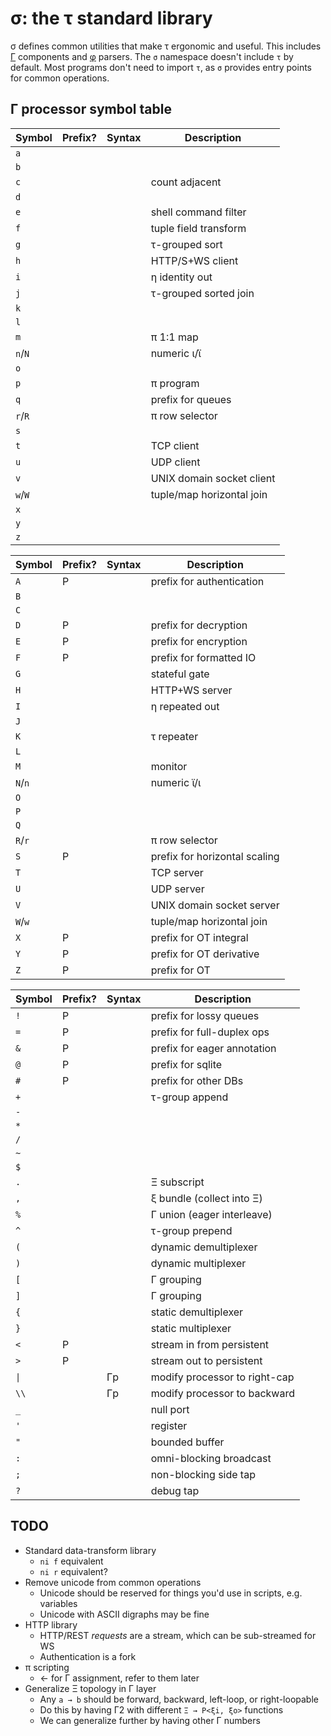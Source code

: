 # σ: the τ standard library
σ defines common utilities that make τ ergonomic and useful. This includes [Γ](doc/Gamma.md) components and [φ](doc/phi.md) parsers. The `σ` namespace doesn't include `τ` by default. Most programs don't need to import `τ`, as `σ` provides entry points for common operations.


## Γ processor symbol table
| Symbol  | Prefix? | Syntax | Description               |
|---------|---------|--------|---------------------------|
| `a`     |         |        |                           |
| `b`     |         |        |                           |
| `c`     |         |        | count adjacent            |
| `d`     |         |        |                           |
| `e`     |         |        | shell command filter      |
| `f`     |         |        | tuple field transform     |
| `g`     |         |        | τ-grouped sort            |
| `h`     |         |        | HTTP/S+WS client          |
| `i`     |         |        | η identity out            |
| `j`     |         |        | τ-grouped sorted join     |
| `k`     |         |        |                           |
| `l`     |         |        |                           |
| `m`     |         |        | π 1:1 map                 |
| `n`/`N` |         |        | numeric ι/ϊ               |
| `o`     |         |        |                           |
| `p`     |         |        | π program                 |
| `q`     |         |        | prefix for queues         |
| `r`/`R` |         |        | π row selector            |
| `s`     |         |        |                           |
| `t`     |         |        | TCP client                |
| `u`     |         |        | UDP client                |
| `v`     |         |        | UNIX domain socket client |
| `w`/`W` |         |        | tuple/map horizontal join |
| `x`     |         |        |                           |
| `y`     |         |        |                           |
| `z`     |         |        |                           |

| Symbol  | Prefix? | Syntax | Description                   |
|---------|---------|--------|-------------------------------|
| `A`     | P       |        | prefix for authentication     |
| `B`     |         |        |                               |
| `C`     |         |        |                               |
| `D`     | P       |        | prefix for decryption         |
| `E`     | P       |        | prefix for encryption         |
| `F`     | P       |        | prefix for formatted IO       |
| `G`     |         |        | stateful gate                 |
| `H`     |         |        | HTTP+WS server                |
| `I`     |         |        | η repeated out                |
| `J`     |         |        |                               |
| `K`     |         |        | τ repeater                    |
| `L`     |         |        |                               |
| `M`     |         |        | monitor                       |
| `N`/`n` |         |        | numeric ϊ/ι                   |
| `O`     |         |        |                               |
| `P`     |         |        |                               |
| `Q`     |         |        |                               |
| `R`/`r` |         |        | π row selector                |
| `S`     | P       |        | prefix for horizontal scaling |
| `T`     |         |        | TCP server                    |
| `U`     |         |        | UDP server                    |
| `V`     |         |        | UNIX domain socket server     |
| `W`/`w` |         |        | tuple/map horizontal join     |
| `X`     | P       |        | prefix for OT integral        |
| `Y`     | P       |        | prefix for OT derivative      |
| `Z`     | P       |        | prefix for OT                 |

| Symbol | Prefix? | Syntax | Description                   |
|--------|---------|--------|-------------------------------|
| `!`    | P       |        | prefix for lossy queues       |
| `=`    | P       |        | prefix for full-duplex ops    |
| `&`    | P       |        | prefix for eager annotation   |
| `@`    | P       |        | prefix for sqlite             |
| `#`    | P       |        | prefix for other DBs          |
| `+`    |         |        | τ-group append                |
| `-`    |         |        |                               |
| `*`    |         |        |                               |
| `/`    |         |        |                               |
| `~`    |         |        |                               |
| `$`    |         |        |                               |
| `.`    |         |        | Ξ subscript                   |
| `,`    |         |        | ξ bundle (collect into Ξ)     |
| `%`    |         |        | Γ union (eager interleave)    |
| `^`    |         |        | τ-group prepend               |
| `(`    |         |        | dynamic demultiplexer         |
| `)`    |         |        | dynamic multiplexer           |
| `[`    |         |        | Γ grouping                    |
| `]`    |         |        | Γ grouping                    |
| `{`    |         |        | static demultiplexer          |
| `}`    |         |        | static multiplexer            |
| `<`    | P       |        | stream in from persistent     |
| `>`    | P       |        | stream out to persistent      |
| `\|`   |         | Γp     | modify processor to right-cap |
| `\\`   |         | Γp     | modify processor to backward  |
| `_`    |         |        | null port                     |
| `'`    |         |        | register                      |
| `"`    |         |        | bounded buffer                |
| `:`    |         |        | omni-blocking broadcast       |
| `;`    |         |        | non-blocking side tap         |
| `?`    |         |        | debug tap                     |


## TODO
+ Standard data-transform library
  + `ni f` equivalent
  + `ni r` equivalent?
+ Remove unicode from common operations
  + Unicode should be reserved for things you'd use in scripts, e.g. variables
  + Unicode with ASCII digraphs may be fine
+ HTTP library
  + HTTP/REST _requests_ are a stream, which can be sub-streamed for WS
  + Authentication is a fork
+ π scripting
  + ← for Γ assignment, refer to them later
+ Generalize Ξ topology in Γ layer
  + Any `a → b` should be forward, backward, left-loop, or right-loopable
  + Do this by having Γ2 with different `Ξ → P<ξi, ξo>` functions
  + We can generalize further by having other Γ numbers
